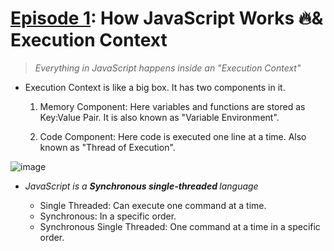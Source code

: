 # [Episode 1](https://www.youtube.com/watch?v=iLWTnMzWtj4&list=PLlasXeu85E9cQ32gLCvAvr9vNaUccPVNP&index=2): How JavaScript Works 🔥& Execution Context

> *Everything in JavaScript happens inside an "Execution Context"*

* Execution Context is like a big box. It has two components in it.

    1. Memory Component: Here variables and functions are stored as Key:Value Pair.
    It is also known as "Variable Environment".

    2. Code Component: Here code is executed one line at a time. Also known as "Thread of Execution".

![image](https://user-images.githubusercontent.com/72727918/110242841-d53b3980-7f7d-11eb-8ca2-6c90be5c30d3.png)



* *JavaScript is a <b>Synchronous single-threaded </b> language*

    * Single Threaded: Can execute one command at a time.
    * Synchronous: In a specific order.
    * Synchronous Single Threaded: One command at a time in a specific order.



